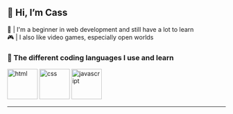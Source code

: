 ## 👋 Hi, I’m Cass
🌱 | I'm a beginner in web development and still have a lot to learn 
<br>
🎮 | I also like video games, especially open worlds 
<br>
<detail>
### 📖 The different coding languages I use and learn
<picture>
  <img alt="html" src="https://cdn.jsdelivr.net/gh/devicons/devicon/icons/html5/html5-plain.svg" height=70 width=70>
</picture>
<picture>
  <img alt="css" src="https://cdn.jsdelivr.net/gh/devicons/devicon/icons/css3/css3-plain.svg" height=70 width=70>
</picture>
<picture>
  <img alt="javascript" src="https://cdn.jsdelivr.net/gh/devicons/devicon/icons/javascript/javascript-plain.svg" height=70 width=70>
</picture>
</detail>
<hr/>


<!---
casl0x/casl0x is a ✨ special ✨ repository because its `README.md` (this file) appears on your GitHub profile.
You can click the Preview link to take a look at your changes.
--->
